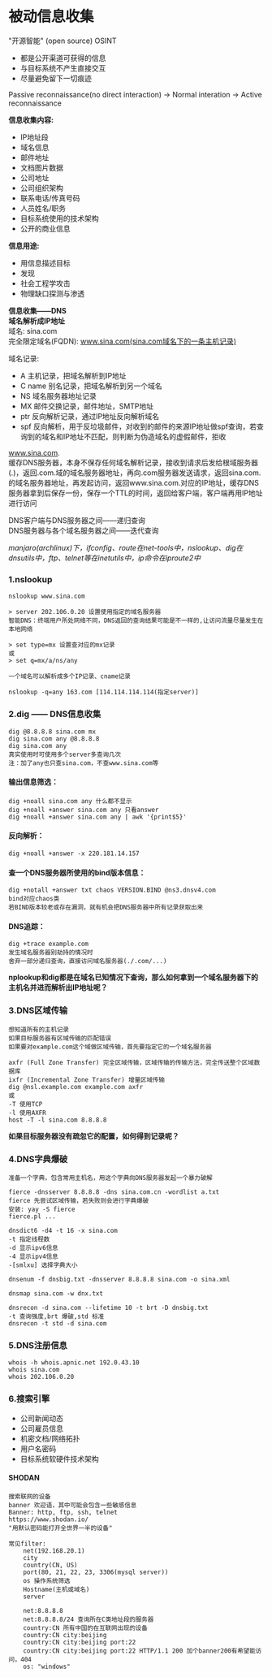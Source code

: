 # 被动信息收集

"开源智能" (open source) OSINT
* 都是公开渠道可获得的信息
* 与目标系统不产生直接交互
* 尽量避免留下一切痕迹

Passive reconnaissance(no direct interaction) -> Normal interation -> Active reconnaissance  

**信息收集内容:**
* IP地址段  
* 域名信息  
* 邮件地址  
* 文档图片数据  
* 公司地址  
* 公司组织架构  
* 联系电话/传真号码  
* 人员姓名/职务  
* 目标系统使用的技术架构  
* 公开的商业信息  

**信息用途:**
* 用信息描述目标  
* 发现  
* 社会工程学攻击  
* 物理缺口探测与渗透  

**信息收集——DNS**    
**域名解析成IP地址**    
域名: sina.com     
完全限定域名(FQDN): www.sina.com(sina.com域名下的一条主机记录)      
	  
域名记录:   
* A 主机记录，把域名解析到IP地址  
* C name 别名记录，把域名解析到另一个域名  
* NS 域名服务器地址记录  
* MX 邮件交换记录，邮件地址，SMTP地址  
* ptr 反向解析记录，通过IP地址反向解析域名  
* spf 反向解析，用于反垃圾邮件，对收到的邮件的来源IP地址做spf查询，若查询到的域名和IP地址不匹配，则判断为伪造域名的虚假邮件，拒收  
			  
www.sina.com.  
缓存DNS服务器，本身不保存任何域名解析记录，接收到请求后发给根域服务器(.)，返回.com.域的域名服务器地址，再向.com服务器发送请求，返回sina.com.的域名服务器地址，再发起访问，返回www.sina.com.对应的IP地址，缓存DNS服务器拿到后保存一份，保存一个TTL的时间，返回给客户端，客户端再用IP地址进行访问   
      
DNS客户端与DNS服务器之间——递归查询  
DNS服务器与各个域名服务器之间——迭代查询  

*manjaro(archlinux)下，ifconfig、route在net-tools中，nslookup、dig在dnsutils中，ftp、telnet等在inetutils中，ip命令在iproute2中*  

### 1.nslookup  
	nslookup www.sina.com  

	> server 202.106.0.20 设置使用指定的域名服务器  
	智能DNS：终端用户所处网络不同，DNS返回的查询结果可能是不一样的,让访问流量尽量发生在本地网络  

	> set type=mx 设置查对应的mx记录  
	或  
	> set q=mx/a/ns/any  

	一个域名可以解析成多个IP记录、cname记录  

	nslookup -q=any 163.com [114.114.114.114(指定server)]  
### 2.dig —— DNS信息收集  
	dig @8.8.8.8 sina.com mx  
	dig sina.com any @8.8.8.8  
	dig sina.com any  
	真实使用时可使用多个server多查询几次  
	注：加了any也只查sina.com，不查www.sina.com等  

#### 输出信息筛选：  
	dig +noall sina.com any 什么都不显示  
	dig +noall +answer sina.com any 只看answer  
	dig +noall +answer sina.com any | awk '{print$5}'  

#### 反向解析：  
	dig +noall +answer -x 220.181.14.157  

#### 查一个DNS服务器所使用的bind版本信息：  
	dig +notall +answer txt chaos VERSION.BIND @ns3.dnsv4.com  
	bind对应chaos类  
	若BIND版本较老或存在漏洞，就有机会把DNS服务器中所有记录获取出来  

#### DNS追踪：  
	dig +trace example.com    
	发生域名服务器别劫持的情况时     
	舍弃一部分递归查询，直接访问域名服务器(./.com/...)    
     
**nplookup和dig都是在域名已知情况下查询，那么如何拿到一个域名服务器下的主机名并进而解析出IP地址呢？**      
### 3.DNS区域传输    
	想知道所有的主机记录    
	如果目标服务器有区域传输的匹配错误    
	如果要对example.com这个域做区域传输，首先要指定它的一个域名服务器   
	      
	axfr (Full Zone Transfer) 完全区域传输，区域传输的传输方法，完全传送整个区域数据库
	ixfr (Incremental Zone Transfer) 增量区域传输
	dig @nsl.example.com example.com axfr
	或
	-T 使用TCP    
	-l 使用AXFR
	host -T -l sina.com 8.8.8.8
	      
**如果目标服务器没有疏忽它的配置，如何得到记录呢？**    
### 4.DNS字典爆破
	准备一个字典，包含常用主机名，用这个字典向DNS服务器发起一个暴力破解
    
	fierce -dnsserver 8.8.8.8 -dns sina.com.cn -wordlist a.txt     
	fierce 先尝试区域传输，若失败则会进行字典爆破     
	安装: yay -S fierce      
	fierce.pl ...
         
	dnsdict6 -d4 -t 16 -x sina.com     
	-t 指定线程数    
	-d 显示ipv6信息    
	-4 显示ipv4信息    
	-[smlxu] 选择字典大小     
	
	dnsenum -f dnsbig.txt -dnsserver 8.8.8.8 sina.com -o sina.xml

	dnsmap sina.com -w dnx.txt

	dnsrecon -d sina.com --lifetime 10 -t brt -D dnsbig.txt
	-t 查询强度,brt 爆破,std 标准
	dnsrecon -t std -d sina.com

### 5.DNS注册信息
	whois -h whois.apnic.net 192.0.43.10
	whois sina.com
	whois 202.106.0.20

### 6.搜索引擎
* 公司新闻动态    
* 公司雇员信息    
* 机密文档/网络拓扑    
* 用户名密码    
* 目标系统软硬件技术架构     

#### SHODAN
	搜索联网的设备   
	banner 欢迎语，其中可能会包含一些敏感信息    
	Banner: http, ftp, ssh, telnet    
	https://www.shodan.io/    
	"用默认密码能打开全世界一半的设备"
		
	常见filter:    
		net(192.168.20.1) 
		city
		country(CN, US)
		port(80, 21, 22, 23, 3306(mysql server))
		os 操作系统筛选
		Hostname(主机或域名)
		server
		   
		net:8.8.8.8
		net:8.8.8.8/24 查询所在C类地址段的服务器
		country:CN 所有中国的在互联网出现的设备
		country:CN city:beijing
		country:CN city:beijing port:22
		country:CN city:beijing port:22 HTTP/1.1 200 加个banner200有希望能访问，404
		os: "windows"
		
